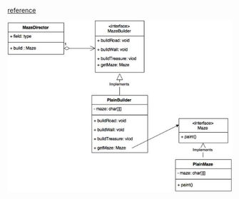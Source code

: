 [reference](http://openhome.cc/Gossip/DesignPattern/BuilderPattern.htm)

![Alt text](./builder.jpg)

